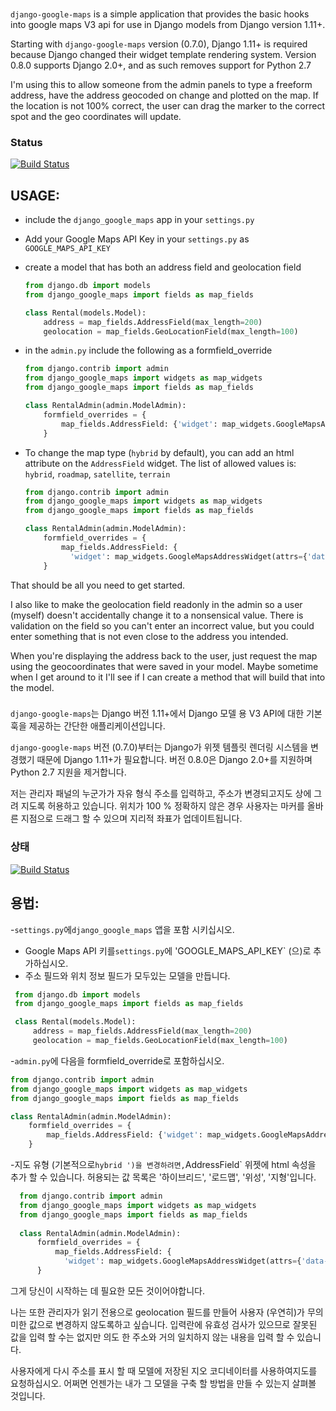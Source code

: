 ### <In English>

`django-google-maps` is a simple application that provides the basic
hooks into google maps V3 api for use in Django models from Django
version 1.11+.  

Starting with `django-google-maps` version (0.7.0), Django 1.11+ is 
required because Django changed their widget template rendering system. 
Version 0.8.0 supports Django 2.0+, and as such removes support for Python 2.7

I'm using this to allow someone from the admin panels to type a
freeform address, have the address geocoded on change and plotted
on the map. If the location is not 100% correct, the user can
drag the marker to the correct spot and the geo coordinates will
update.

### Status
[![Build Status](https://travis-ci.org/madisona/django-google-maps.png)](https://travis-ci.org/madisona/django-google-maps)

USAGE:
------
- include the `django_google_maps` app in your `settings.py`
- Add your Google Maps API Key in your `settings.py` as `GOOGLE_MAPS_API_KEY`
- create a model that has both an address field and geolocation field

  ```python
  from django.db import models
  from django_google_maps import fields as map_fields

  class Rental(models.Model):
      address = map_fields.AddressField(max_length=200)
      geolocation = map_fields.GeoLocationField(max_length=100)
  ```

- in the `admin.py` include the following as a formfield_override

  ```python
  from django.contrib import admin
  from django_google_maps import widgets as map_widgets
  from django_google_maps import fields as map_fields

  class RentalAdmin(admin.ModelAdmin):
      formfield_overrides = {
          map_fields.AddressField: {'widget': map_widgets.GoogleMapsAddressWidget},
      }
  ```

- To change the map type (`hybrid` by default), you can add an html attribute
on the `AddressField` widget. The list of allowed values is: `hybrid`, `roadmap`, `satellite`, `terrain`

  ```python
  from django.contrib import admin
  from django_google_maps import widgets as map_widgets
  from django_google_maps import fields as map_fields
  
  class RentalAdmin(admin.ModelAdmin):
      formfield_overrides = {
          map_fields.AddressField: {
            'widget': map_widgets.GoogleMapsAddressWidget(attrs={'data-map-type': 'roadmap'})},
      }
  ```  

That should be all you need to get started.

I also like to make the geolocation field readonly in the admin so a user
(myself) doesn't accidentally change it to a nonsensical value. There is
validation on the field so you can't enter an incorrect value, but you could
enter something that is not even close to the address you intended.

When you're displaying the address back to the user, just request the map
using the geocoordinates that were saved in your model. Maybe sometime when
I get around to it I'll see if I can create a method that will build that
into the model.






### <In korea>
`django-google-maps`는 Django 버전 1.11+에서 Django 모델 용 V3 API에 대한 기본 훅을 제공하는 간단한 애플리케이션입니다.

`django-google-maps` 버전 (0.7.0)부터는 Django가 위젯 템플릿 렌더링 시스템을 변경했기 때문에 Django 1.11+가 필요합니다. 버전 0.8.0은 Django 2.0+를 지원하며 Python 2.7 지원을 제거합니다.

저는 관리자 패널의 누군가가 자유 형식 주소를 입력하고, 주소가 변경되고지도 상에 그려 지도록 허용하고 있습니다. 위치가 100 % 정확하지 않은 경우 사용자는 마커를 올바른 지점으로 드래그 할 수 있으며 지리적 좌표가 업데이트됩니다.

### 상태
[![Build Status](https://travis-ci.org/madisona/django-google-maps.png)](https://travis-ci.org/madisona/django-google-maps)

용법:
------
-`settings.py`에`django_google_maps` 앱을 포함 시키십시오.
- Google Maps API 키를`settings.py`에 'GOOGLE_MAPS_API_KEY` (으)로 추가하십시오.
- 주소 필드와 위치 정보 필드가 모두있는 모델을 만듭니다.

 ```python
  from django.db import models
  from django_google_maps import fields as map_fields

  class Rental(models.Model):
      address = map_fields.AddressField(max_length=200)
      geolocation = map_fields.GeoLocationField(max_length=100)
  ```

-`admin.py`에 다음을 formfield_override로 포함하십시오.

  ```python
  from django.contrib import admin
  from django_google_maps import widgets as map_widgets
  from django_google_maps import fields as map_fields

  class RentalAdmin(admin.ModelAdmin):
      formfield_overrides = {
          map_fields.AddressField: {'widget': map_widgets.GoogleMapsAddressWidget},
      }
  ```

-지도 유형 (기본적으로`hybrid ')을 변경하려면,`AddressField` 위젯에 html 속성을 추가 할 수 있습니다. 허용되는 값 목록은 '하이브리드', '로드맵', '위성', '지형'입니다.

```python
  from django.contrib import admin
  from django_google_maps import widgets as map_widgets
  from django_google_maps import fields as map_fields
  
  class RentalAdmin(admin.ModelAdmin):
      formfield_overrides = {
          map_fields.AddressField: {
            'widget': map_widgets.GoogleMapsAddressWidget(attrs={'data-map-type': 'roadmap'})},
      }
```  

그게 당신이 시작하는 데 필요한 모든 것이어야합니다.

나는 또한 관리자가 읽기 전용으로 geolocation 필드를 만들어 사용자 (우연히)가 무의미한 값으로 변경하지 않도록하고 싶습니다. 입력란에 유효성 검사가 있으므로 잘못된 값을 입력 할 수는 없지만 의도 한 주소와 거의 일치하지 않는 내용을 입력 할 수 있습니다.

사용자에게 다시 주소를 표시 할 때 모델에 저장된 지오 코디네이터를 사용하여지도를 요청하십시오. 어쩌면 언젠가는 내가 그 모델을 구축 할 방법을 만들 수 있는지 살펴볼 것입니다.
